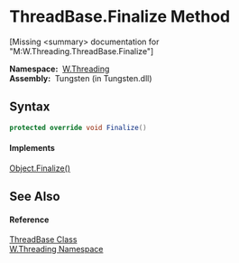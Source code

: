 ThreadBase.Finalize Method
==========================
  
[Missing &lt;summary> documentation for "M:W.Threading.ThreadBase.Finalize"]


  **Namespace:**  [W.Threading][1]  
  **Assembly:**  Tungsten (in Tungsten.dll)

Syntax
------

```csharp
protected override void Finalize()
```

#### Implements
[Object.Finalize()][2]  


See Also
--------

#### Reference
[ThreadBase Class][3]  
[W.Threading Namespace][1]  

[1]: ../README.md
[2]: http://msdn.microsoft.com/en-us/library/4k87zsw7
[3]: README.md
[4]: ../../_icons/Help.png